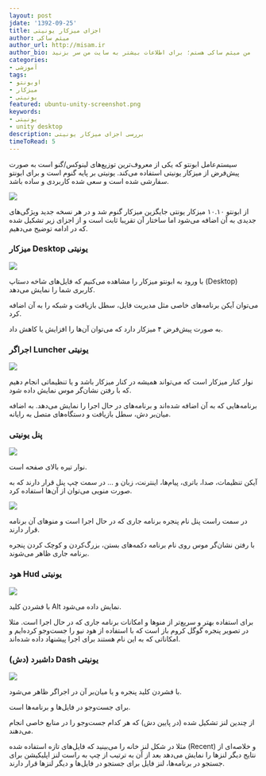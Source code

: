 ```yaml
---
layout: post
jdate: '1392-09-25'
title: اجزای میزکار یونیتی
author: میثم ساکی
author_url: http://misam.ir
author_bio: من میثم ساکی هستم؛ برای اطلاعات بیشتر به سایت من سر بزنید
categories:
- آموزشی
tags:
- اوبونتو 
- میزکار
- یونیتی
featured: ubuntu-unity-screenshot.png
keywords:
- یونیتی
- unity desktop
description: بررسی اجزای میزکار یونیتی
timeToRead: 5
---
```


سیستم‌عامل ابونتو که یکی از معروف‌ترین توزیع‌های لینوکس/گنو است به صورت پیش‌فرض از میزکار یونیتی استفاده می‌کند. یونیتی بر پایه گنوم است و برای ابونتو سفارشی شده است و سعی شده کاربردی و ساده باشد.

![](/linuxiha/images/ubuntu-unity-screenshot.png)

از ابونتو ۱۰.۱۰ میزکار یونتی جایگزین میزکار گنوم شد و در هر نسخه جدید ویژگی‌های جدیدی به آن اضافه می‌شود اما ساختار آن تقریبا ثابت است و از اجزای زیر تشکیل شده که در ادامه توضیح می‌دهیم.

### میزکار Desktop یونیتی

![](/linuxiha/images/image_12_1.png)

با ورود به ابونتو میزکار را مشاهده می‌کنیم که فایل‌های شاخه دستاپ (Desktop) کاربری شما را نمایش می‌دهد.

می‌توان آیکن برنامه‌های خاصی مثل مدیریت فایل، سطل بازیافت و شبکه را به آن اضافه کرد.

به صورت پیش‌فرض ۴ میزکار دارد که می‌توان آن‌ها را افزایش یا کاهش داد.

### اجراگر Luncher یونیتی

![](/linuxiha/images/image_13_1.png)

نوار کنار میزکار است که می‌تواند همیشه در کنار میزکار باشد و یا تنظیماتی انجام دهیم که با رفتن نشان‌گر موس نمایش داده شود.

برنامه‌هایی که به آن اضافه شده‌اند و برنامه‌های در حال اجرا را نمایش می‌دهد. به اضافه میان‌بر دش، سطل بازیافت و دستگاه‌های متصل به رایانه.

### پنل یونیتی

![](/linuxiha/images/image_14_1.png)

نوار تیره بالای صفحه است.

آیکن تنظیمات، صدا، باتری، پیام‌ها، اینترنت، زبان و ... در سمت چپ پنل قرار دارند که به صورت منویی می‌توان از آن‌ها استفاده کرد.

![](/linuxiha/images/image_14_2.png)

در سمت راست پنل نام پنجره برنامه جاری که در حال اجرا است و منوهای آن برنامه قرار دارند.

با رفتن نشان‌گر موس روی نام برنامه دکمه‌های بستن، بزرگ‌کردن و کوچک کردن پنجره برنامه جاری ظاهر می‌شوند.

### هود Hud یونیتی

![](/linuxiha/images/image_15_1.png)

با فشردن کلید Alt نمایش داده می‌شود.

برای استفاده بهتر و سریع‌تر از منوها و امکانات برنامه جاری که در حال اجرا است. مثلا در تصویر پنجره گوگل کروم باز است که با استفاده از هود نیو را جست‌وجو کرده‌ایم و امکاناتی که به این نام هستند برای اجرا پیشنهاد داده شده‌اند.

### داشبرد (دش) Dash یونیتی

![](/linuxiha/images/image_16_1.png)

با فشردن کلید پنجره و یا میان‌بر آن در اجراگر ظاهر می‌شود.

برای جست‌وجو در فایل‌ها و برنامه‌ها است.

از چندین لنز تشکیل شده (در پایین دش) که هر کدام جست‌وجو را در منابع خاصی انجام می‌دهند.

مثلا در شکل لنز خانه را می‌بینید که فایل‌های تازه استفاده شده (Recent) و خلاصه‌ای از نتایج دیگر لنزها را نمایش می‌دهد بعد از آن به ترتیب از چپ به راست لنز اپلیکیشن برای جستجو در برنامه‌ها، لنز فایل برای جستجو در فایل‌ها و دیگر لنزها قرار دارند.